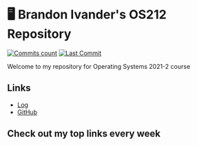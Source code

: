 # 🖥️ Brandon Ivander's OS212 Repository
[![Commits count](https://badgen.net/github/commits/veloraine/os212/?color=yellow)](https://github.com/veloraine/os212/commits/master)
[![Last Commit](https://badgen.net/github/last-commit/veloraine/os212/?color=blue)](https://github.com/veloraine/os212/commits/master)

Welcome to my repository for Operating Systems 2021-2 course

## Links

* [Log](https://veloraine.github.io/os212/TXT/mylog.txt)
* [GitHub](https://github.com/veloraine/os212/)

## Check out my top links every week

